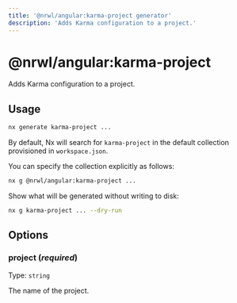 ```yaml
---
title: '@nrwl/angular:karma-project generator'
description: 'Adds Karma configuration to a project.'
---
```


# @nrwl/angular:karma-project

Adds Karma configuration to a project.

## Usage

```bash
nx generate karma-project ...
```

By default, Nx will search for `karma-project` in the default collection provisioned in `workspace.json`.

You can specify the collection explicitly as follows:

```bash
nx g @nrwl/angular:karma-project ...
```

Show what will be generated without writing to disk:

```bash
nx g karma-project ... --dry-run
```

## Options

### project (_**required**_)

Type: `string`

The name of the project.
